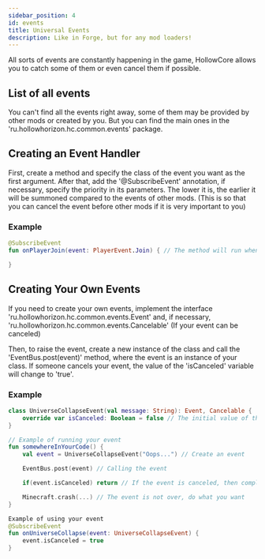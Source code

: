 ```yaml
---
sidebar_position: 4
id: events
title: Universal Events
description: Like in Forge, but for any mod loaders!
---
```


All sorts of events are constantly happening in the game, HollowCore allows you to catch some of them or even cancel them if possible.

## List of all events

You can't find all the events right away, some of them may be provided by other mods or created by you. But you can find the main ones in the 'ru.hollowhorizon.hc.common.events' package.

## Creating an Event Handler

First, create a method and specify the class of the event you want as the first argument. After that, add the '@SubscribeEvent' annotation, if necessary, specify the priority in its parameters. The lower it is, the earlier it will be summoned compared to the events of other mods. (This is so that you can cancel the event before other mods if it is very important to you)

### Example
```kt
@SubscribeEvent
fun onPlayerJoin(event: PlayerEvent.Join) { // The method will run when a player logs in to the server.

}
```

## Creating Your Own Events

If you need to create your own events, implement the interface 'ru.hollowhorizon.hc.common.events.Event' and, if necessary, 'ru.hollowhorizon.hc.common.events.Cancelable' (If your event can be canceled)

Then, to raise the event, create a new instance of the class and call the 'EventBus.post(event)' method, where the event is an instance of your class.
If someone cancels your event, the value of the 'isCanceled' variable will change to 'true'.

### Example
```kt
class UniverseCollapseEvent(val message: String): Event, Cancelable {
    override var isCanceled: Boolean = false // The initial value of the canceled event must be - false (otherwise it makes sense to cancel it, right?)
}

// Example of running your event
fun somewhereInYourCode() {
    val event = UniverseCollapseEvent("Oops...") // Create an event

    EventBus.post(event) // Calling the event

    if(event.isCanceled) return // If the event is canceled, then complete the

    Minecraft.crash(...) // The event is not over, do what you want
}

Example of using your event
@SubscribeEvent
fun onUniverseCollapse(event: UniverseCollapseEvent) {
    event.isCanceled = true
}
```